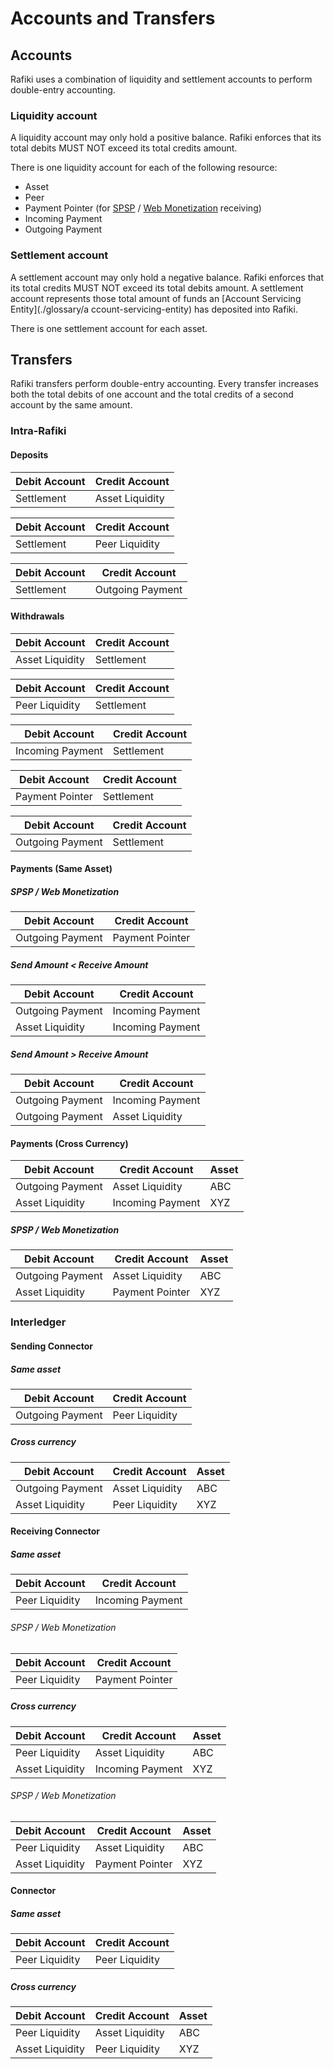 # Accounts and Transfers

## Accounts

Rafiki uses a combination of liquidity and settlement accounts to perform double-entry accounting.

### Liquidity account

A liquidity account may only hold a positive balance. Rafiki enforces that its total debits MUST NOT exceed its total credits amount.

There is one liquidity account for each of the following resource:

- Asset
- Peer
- Payment Pointer (for [SPSP](./glossary/spsp) / [Web Monetization](./glossary/web-monetization) receiving)
- Incoming Payment
- Outgoing Payment

### Settlement account

A settlement account may only hold a negative balance. Rafiki enforces that its total credits MUST NOT exceed its total debits amount. A settlement account represents those total amount of funds an [Account Servicing Entity](./glossary/a ccount-servicing-entity) has deposited into Rafiki.

There is one settlement account for each asset.

## Transfers

Rafiki transfers perform double-entry accounting. Every transfer increases both the total debits of one account and the total credits of a second account by the same amount.

### Intra-Rafiki

#### Deposits

| Debit Account | Credit Account  |
| ------------- | --------------- |
| Settlement    | Asset Liquidity |

| Debit Account | Credit Account |
| ------------- | -------------- |
| Settlement    | Peer Liquidity |

| Debit Account | Credit Account   |
| ------------- | ---------------- |
| Settlement    | Outgoing Payment |

#### Withdrawals

| Debit Account   | Credit Account |
| --------------- | -------------- |
| Asset Liquidity | Settlement     |

| Debit Account  | Credit Account |
| -------------- | -------------- |
| Peer Liquidity | Settlement     |

| Debit Account    | Credit Account |
| ---------------- | -------------- |
| Incoming Payment | Settlement     |

| Debit Account   | Credit Account |
| --------------- | -------------- |
| Payment Pointer | Settlement     |

| Debit Account    | Credit Account |
| ---------------- | -------------- |
| Outgoing Payment | Settlement     |

#### Payments (Same Asset)

##### SPSP / Web Monetization

| Debit Account    | Credit Account  |
| ---------------- | --------------- |
| Outgoing Payment | Payment Pointer |

##### Send Amount < Receive Amount

| Debit Account    | Credit Account   |
| ---------------- | ---------------- |
| Outgoing Payment | Incoming Payment |
| Asset Liquidity  | Incoming Payment |

##### Send Amount > Receive Amount

| Debit Account    | Credit Account   |
| ---------------- | ---------------- |
| Outgoing Payment | Incoming Payment |
| Outgoing Payment | Asset Liquidity  |

#### Payments (Cross Currency)

| Debit Account    | Credit Account   | Asset |
| ---------------- | ---------------- | ----- |
| Outgoing Payment | Asset Liquidity  | ABC   |
| Asset Liquidity  | Incoming Payment | XYZ   |

##### SPSP / Web Monetization

| Debit Account    | Credit Account  | Asset |
| ---------------- | --------------- | ----- |
| Outgoing Payment | Asset Liquidity | ABC   |
| Asset Liquidity  | Payment Pointer | XYZ   |

### Interledger

#### Sending Connector

##### Same asset

| Debit Account    | Credit Account |
| ---------------- | -------------- |
| Outgoing Payment | Peer Liquidity |

##### Cross currency

| Debit Account    | Credit Account  | Asset |
| ---------------- | --------------- | ----- |
| Outgoing Payment | Asset Liquidity | ABC   |
| Asset Liquidity  | Peer Liquidity  | XYZ   |

#### Receiving Connector

##### Same asset

| Debit Account  | Credit Account   |
| -------------- | ---------------- |
| Peer Liquidity | Incoming Payment |

###### SPSP / Web Monetization

| Debit Account  | Credit Account  |
| -------------- | --------------- |
| Peer Liquidity | Payment Pointer |

##### Cross currency

| Debit Account   | Credit Account   | Asset |
| --------------- | ---------------- | ----- |
| Peer Liquidity  | Asset Liquidity  | ABC   |
| Asset Liquidity | Incoming Payment | XYZ   |

###### SPSP / Web Monetization

| Debit Account   | Credit Account  | Asset |
| --------------- | --------------- | ----- |
| Peer Liquidity  | Asset Liquidity | ABC   |
| Asset Liquidity | Payment Pointer | XYZ   |

#### Connector

##### Same asset

| Debit Account  | Credit Account |
| -------------- | -------------- |
| Peer Liquidity | Peer Liquidity |

##### Cross currency

| Debit Account   | Credit Account  | Asset |
| --------------- | --------------- | ----- |
| Peer Liquidity  | Asset Liquidity | ABC   |
| Asset Liquidity | Peer Liquidity  | XYZ   |
